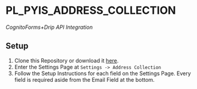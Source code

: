 # PL_PYIS_ADDRESS_COLLECTION
_CognitoForms+Drip API Integration_

## Setup
1. Clone this Repository or download it [here](https://github.com/realbig/PL_PYIS_ADDRESS_COLLECTION/releases/latest).
2. Enter the Settings Page at `Settings -> Address Collection`
3. Follow the Setup Instructions for each field on the Settings Page. Every field is required aside from the Email Field at the bottom.

